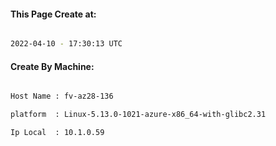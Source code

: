 
   
#### This Page Create at:

```bash

2022-04-10 - 17:30:13 UTC

```

#### Create By Machine:

```bash

Host Name : fv-az28-136

platform  : Linux-5.13.0-1021-azure-x86_64-with-glibc2.31

Ip Local  : 10.1.0.59

```

